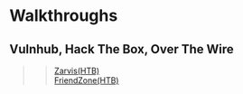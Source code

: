 # Walkthroughs
## Vulnhub, Hack The Box, Over The Wire
   
   
>> [Zarvis(HTB)](/Walkthroughs/Jarvis-HTB.md/)  
>> [FriendZone(HTB)](/Walkthroughs/Friendzone-HTB.md/)   

